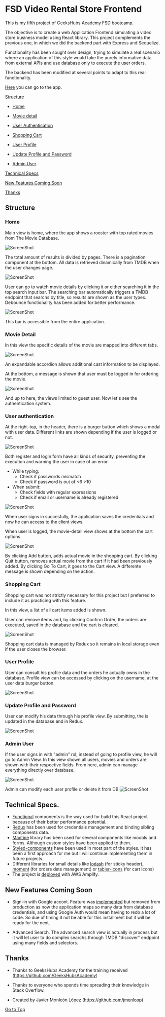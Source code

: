 # FSD Video Rental Store Frontend
This is my fifth project of GeeksHubs Academy FSD bootcamp.

The objective is to create a web Application Frontend simulating a video store  business model using React library. This project complements the previous one, in which we did the backend part with Express and Sequelize.


Functionality has been sought over design, trying to simulate a real scenario where an application of this style would take the purely informative data from external APIs and use database only to execute the user orders.

The backend has been modified at several points to adapt to this real functionality.

<a href='https://master.dkd1mdb9vgabn.amplifyapp.com/'>Here</a> you can go to the app.


[Structure](#structure)

* [Home](#home)

* [Movie detail](#movie-detail)

* [User Authentication](#user-authentication)
    
* [Shopping Cart](#shopping-cart)

* [User Profile](#user-profile)

* [Update Profile and Password](#update-profile-and-password)

* [Admin User](#admin-user)

[Technical Specs](#technical-specs)

[New Features Coming Soon](#new-features-coming-soon)

[Thanks](#thanks)


## Structure

### Home
Main view is home, where the app shows a rooster with top rated movies from The Movie Database.

![ScreenShot](https://raw.githubusercontent.com/jmonloop/GeekshubsFSD_Pr05_VideoStoreFrontend/dev/src/assets/screenshots/main.jpg)


The total amount of results is divided by pages. There is a pagination component at the bottom. All data is retrieved dinamically from TMDB when the user changes page.

![ScreenShot](https://raw.githubusercontent.com/jmonloop/GeekshubsFSD_Pr05_VideoStoreFrontend/dev/src/assets/screenshots/pagination.jpg)


User can go to watch movie details by clicking it or either searching it in the top search input bar. The searching bar automatically triggers a TMDB endpoint that searchs by title, so results are shown as the user types. Debounce functionality has been added for better performance.

![ScreenShot](https://raw.githubusercontent.com/jmonloop/GeekshubsFSD_Pr05_VideoStoreFrontend/dev/src/assets/screenshots/search.jpg)


This bar is accessible from the entire application.

### Movie Detail
In this view the specific details of the movie are mapped into different tabs.

![ScreenShot](https://raw.githubusercontent.com/jmonloop/GeekshubsFSD_Pr05_VideoStoreFrontend/dev/src/assets/screenshots/detail.jpg)

An expandable accordion allows additional cast information to be displayed.

At the bottom, a message is shown that user must be logged in for ordering the movie.

![ScreenShot](https://raw.githubusercontent.com/jmonloop/GeekshubsFSD_Pr05_VideoStoreFrontend/dev/src/assets/screenshots/logintoplace.jpg)

And up to here, the views limited to guest user. Now let's see the authentication system.


### User authentication
At the right-top, in the header, there is a burger button which shows a modal with user data. Different links are shown depending if the user is logged or not.

![ScreenShot](https://raw.githubusercontent.com/jmonloop/GeekshubsFSD_Pr05_VideoStoreFrontend/dev/src/assets/screenshots/modal.jpg)


Both register and login form have all kinds of security, preventing the execution and warning the user in case of an error.

- While typing:
    - Check if passwords mismatch
    - Check if password is out of <6 >10
- When submit:
    - Check fields with regular expressions
    - Check if email or username is already registered

![ScreenShot](https://raw.githubusercontent.com/jmonloop/GeekshubsFSD_Pr05_VideoStoreFrontend/dev/src/assets/screenshots/security.jpg)


When user signs in succesfully, the application saves the credentials and now he can access to the client views.

When user is logged, the movie-detail view shows at the bottom the cart options.

![ScreenShot](https://raw.githubusercontent.com/jmonloop/GeekshubsFSD_Pr05_VideoStoreFrontend/dev/src/assets/screenshots/cartoptions.jpg)

By clicking Add button, adds actual movie in the shopping cart.
By clicking Quit button, removes actual movie from the cart if it had been previously added.
By clicking Go To Cart, it goes to the Cart view.
A differente message is shown depending on the action.


### Shopping Cart
Shopping cart was not strictly necessary for this project but I preferred to include it as practicing with this feature.

In this view, a list of all cart items added is shown.

User can remove items and, by clicking Confirm Order, the orders are executed, saved in the database and the cart is cleared.

![ScreenShot](https://raw.githubusercontent.com/jmonloop/GeekshubsFSD_Pr05_VideoStoreFrontend/dev/src/assets/screenshots/cart2.jpg)


Shopping cart data is managed by Redux so it remains in local storage even if the user closes the browser.


### User Profile
User can consult his profile data and the orders he actually owns in the database.
Profile view can be accessed by clicking on the username, at the user data burger button.

![ScreenShot](https://raw.githubusercontent.com/jmonloop/GeekshubsFSD_Pr05_VideoStoreFrontend/dev/src/assets/screenshots/profile.jpg)


### Update Profile and Password
User can modify his data through his profile view. By submitting, the is updated in the database and in Redux.

![ScreenShot](https://raw.githubusercontent.com/jmonloop/GeekshubsFSD_Pr05_VideoStoreFrontend/dev/src/assets/screenshots/updateprofile.jpg)



### Admin User
If the user signs in with "admin" rol, instead of going to profile view, he will go to Admin View.
In this view shown all users, movies and orders are shown with their respective fields. From here, admin can manage everything directly over database.

![ScreenShot](https://raw.githubusercontent.com/jmonloop/GeekshubsFSD_Pr05_VideoStoreFrontend/dev/src/assets/screenshots/admin.jpg)

Admin can modify each user profile or delete it from DB
![ScreenShot](https://raw.githubusercontent.com/jmonloop/GeekshubsFSD_Pr05_VideoStoreFrontend/dev/src/assets/screenshots/adminform.JPG)




## Technical Specs.
* <a href='https://javascript.plainenglish.io/5-ways-to-optimize-your-functional-react-components-cb3cf6c7bd68'>Functional</a> components is the way used for build this React project because of their better performance potential.
* <a href='https://es.redux.js.org/'>Redux</a> has been used for credentials management and binding sibling components data.
* <a href='https://es.redux.js.org/'>Mantine</a> library has been used for several components like modals and forms. Although custom styles have been applied to them.
* <a href='https://styled-components.com/'>Styled-components</a> have been used in most part of the styles. It has been a first approach for me but I will continue implementing them in future projects.
* Different libraries for small details like <a href='https://geekflare.com/es/lodash-functions-for-javascript-developers/'>lodash</a> (for sticky header), <a href='https://momentjs.com/'>moment</a> (for orders date management) or <a href='https://tabler-icons-react.vercel.app/'>tabler-icons</a> (for cart icons)
* The project is <a href='https://master.dkd1mdb9vgabn.amplifyapp.com/'>deployed</a> with AWS Amplify.


## New Features Coming Soon
* Sign-in with Google accont. 
Feature was <a href='https://github.com/jmonloop/GeekshubsFSD_Pr05_VideoStoreFrontend/tree/googleAuthFeature'>implemented</a> but removed from production as now the application maps so many data from database credentials, and using Google Auth would mean having to redo a lot of code. So due of timing it not be able for this installment but it will be ready for the next.

* Advanced Search.
The advanced search view is actually in process but it will let user to do complex searchs through TMDB "discover" endpoint using many fields and selectors.


## Thanks

* Thanks to GeeksHubs Academy for the training received (https://github.com/GeeksHubsAcademy)

* Thanks to everyone who spends time spreading their knowledge in Stack Overflow.

* Created by Javier Monleón López (https://github.com/jmonloop)

[Go to Top](#structure)
